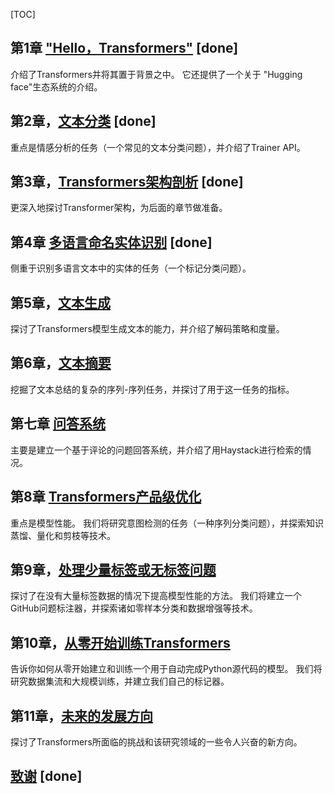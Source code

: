 [TOC]



## 第1章 ["Hello，Transformers"](chapter1.md) [done]

介绍了Transformers并将其置于背景之中。 它还提供了一个关于 "Hugging face"生态系统的介绍。 

##  第2章，[文本分类](chapter2.md)  [done]

重点是情感分析的任务（一个常见的文本分类问题），并介绍了Trainer API。 

##  第3章，[Transformers架构剖析](chapter3.md) [done]

更深入地探讨Transformer架构，为后面的章节做准备。 

##  第4章 [多语言命名实体识别](chapter4.md) [done]

侧重于识别多语言文本中的实体的任务（一个标记分类问题）。 

## 第5章，[文本生成](chapter5.md)

探讨了Transformers模型生成文本的能力，并介绍了解码策略和度量。 

## 第6章，[文本摘要](chapter6.md)

挖掘了文本总结的复杂的序列-序列任务，并探讨了用于这一任务的指标。 

##  第七章  [问答系统](chapter7.md)

主要是建立一个基于评论的问题回答系统，并介绍了用Haystack进行检索的情况。 

## 第8章 [Transformers产品级优化](chapter8.md)

重点是模型性能。 我们将研究意图检测的任务（一种序列分类问题），并探索知识蒸馏、量化和剪枝等技术。

## 第9章，[处理少量标签或无标签问题](chapter9.md)

探讨了在没有大量标签数据的情况下提高模型性能的方法。 我们将建立一个GitHub问题标注器，并探索诸如零样本分类和数据增强等技术。



 ## 第10章，[从零开始训练Transformers](chapter10.md)

告诉你如何从零开始建立和训练一个用于自动完成Python源代码的模型。 我们将研究数据集流和大规模训练，并建立我们自己的标记器。 

## 第11章，[未来的发展方向](chapter11.md)

探讨了Transformers所面临的挑战和该研究领域的一些令人兴奋的新方向。

## [致谢](thanks.md) [done]
